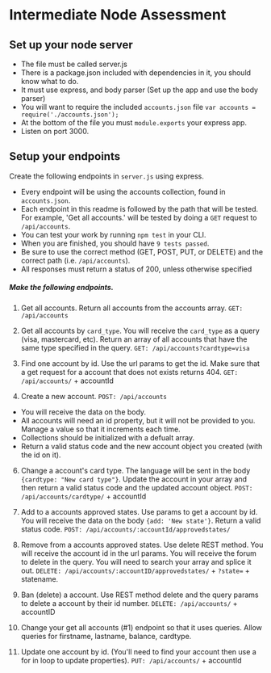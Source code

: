 # Intermediate Node Assessment

## Set up your node server

* The file must be called server.js
* There is a package.json included with dependencies in it, you should know what to do.
* It must use express, and body parser (Set up the app and use the body parser)
* You will want to require the included `accounts.json` file  `var accounts = require('./accounts.json');`
* At the bottom of the file you must `module.exports` your express app.
* Listen on port 3000.


## Setup your endpoints
Create the following endpoints in `server.js` using express.

* Every endpoint will be using the accounts collection, found in `accounts.json`.
* Each endpoint in this readme is followed by the path that will be tested. For example, 'Get all accounts.' will be tested by doing a `GET` request to `/api/accounts`.
* You can test your work by running `npm test` in your CLI.
* When you are finished, you should have `9 tests passed`.
* Be sure to use the correct method (GET, POST, PUT, or DELETE) and the correct path (i.e. `/api/accounts`).
* All responses must return a status of 200, unless otherwise specified

##### Make the following endpoints.

1.  Get all accounts. Return all accounts from the accounts array.
   `GET: /api/accounts`
   
2.  Get all accounts by `card_type`. You will receive the `card_type` as a query (visa, mastercard, etc).  Return an array of all accounts that have the same type specified in the query.
   `GET: /api/accounts?cardtype=visa`

3. Find one account by id. Use the url params to get the id. Make sure that a get request for a account that does not exists returns 404.
    `GET: /api/accounts/` + accountId

4. Create a new account.  `POST: /api/accounts`

* You will receive the data on the body.  
* All accounts will need an id property, but it will not be provided to you.  Manage a value so that it increments each time.  
* Collections should be initialized with a defualt array.  
* Return a valid status code and the new account object you created (with the id on it).  

6.  Change a account's card type. The language will be sent in the body `{cardtype: "New card type"}`. Update the account in your array and then return a valid status code and the updated account object.
   `POST: /api/accounts/cardtype/` + accountId

7.  Add to a accounts approved states. Use params to get a account by id. You will receive the data on the body `{add: 'New state'}`. Return a valid status code.
   `POST: /api/accounts/:accountId/approvedstates/` 

8. Remove from a accounts approved states. Use delete REST method. You will receive the account id in the url params. You will receive the forum to delete in the query. You will need to search your array and splice it out.
   `DELETE: /api/accounts/:accountID/approvedstates/` + `?state=` + statename.

9.  Ban (delete) a account. Use REST method delete and the query params to delete a account by their id number.
   `DELETE: /api/accounts/` + accountID

10. Change your get all accounts (#1) endpoint so that it uses queries. Allow queries for firstname, lastname, balance, cardtype.

11. Update one account by id.  (You'll need to find your account then use a for in loop to update properties).
   `PUT: /api/accounts/` + accountId